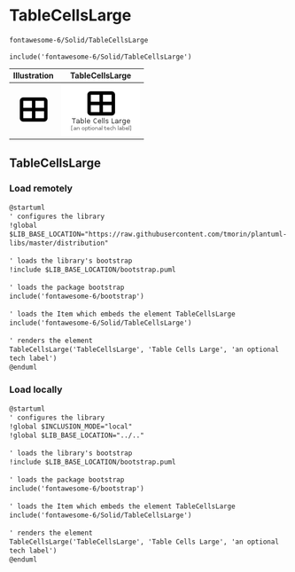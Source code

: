 # TableCellsLarge


```text
fontawesome-6/Solid/TableCellsLarge
```

```text
include('fontawesome-6/Solid/TableCellsLarge')
```



| Illustration | TableCellsLarge |
| :---: | :---: |
| ![illustration for Illustration](../../fontawesome-6/Solid/TableCellsLarge.png) | ![illustration for TableCellsLarge](../../fontawesome-6/Solid/TableCellsLarge.Local.png) |




## TableCellsLarge

### Load remotely
```plantuml
@startuml
' configures the library
!global $LIB_BASE_LOCATION="https://raw.githubusercontent.com/tmorin/plantuml-libs/master/distribution"

' loads the library's bootstrap
!include $LIB_BASE_LOCATION/bootstrap.puml

' loads the package bootstrap
include('fontawesome-6/bootstrap')

' loads the Item which embeds the element TableCellsLarge
include('fontawesome-6/Solid/TableCellsLarge')

' renders the element
TableCellsLarge('TableCellsLarge', 'Table Cells Large', 'an optional tech label')
@enduml
```

### Load locally
```plantuml
@startuml
' configures the library
!global $INCLUSION_MODE="local"
!global $LIB_BASE_LOCATION="../.."

' loads the library's bootstrap
!include $LIB_BASE_LOCATION/bootstrap.puml

' loads the package bootstrap
include('fontawesome-6/bootstrap')

' loads the Item which embeds the element TableCellsLarge
include('fontawesome-6/Solid/TableCellsLarge')

' renders the element
TableCellsLarge('TableCellsLarge', 'Table Cells Large', 'an optional tech label')
@enduml
```

